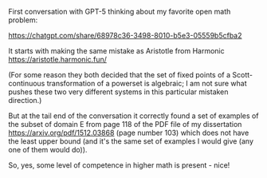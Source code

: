 First conversation with GPT-5 thinking about my favorite open math problem:

https://chatgpt.com/share/68978c36-3498-8010-b5e3-05559b5cfba2

It starts with making the same mistake as Aristotle from Harmonic https://aristotle.harmonic.fun/

(For some reason they both decided that the set of fixed points of a Scott-continuous transformation of a powerset is algebraic;
I am not sure what pushes these two very different systems in this particular mistaken direction.)

But at the tail end of the conversation it correctly found a set of examples of the subset of domain E from
page 118 of the PDF file of my dissertation https://arxiv.org/pdf/1512.03868 (page number 103)
which does not have the least upper bound (and it's the same set of examples I would give (any one of them would do)).

So, yes, some level of competence in higher math is present - nice!
